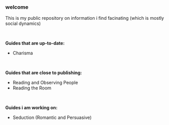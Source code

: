 ### welcome

This is my public repository on information i find facinating (which is mostly social dynamics)

<br>

**Guides that are up-to-date:**
- Charisma

<br>

**Guides that are close to publishing:**
- Reading and Observing People
- Reading the Room

<br>

**Guides i am working on:**
- Seduction (Romantic and Persuasive)
